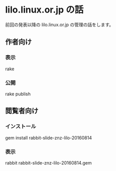 # lilo.linux.or.jp の話

前回の発表以降の lilo.linux.or.jp の管理の話をします。

## 作者向け

### 表示

  rake

### 公開

  rake publish

## 閲覧者向け

### インストール

  gem install rabbit-slide-znz-lilo-20160814

### 表示

  rabbit rabbit-slide-znz-lilo-20160814.gem

